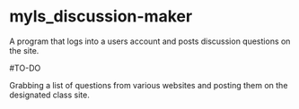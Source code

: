 # myls_discussion-maker

A program that logs into a users account and posts discussion questions on the site. 


#TO-DO

Grabbing a list of questions from various websites and posting them on the designated class site.


